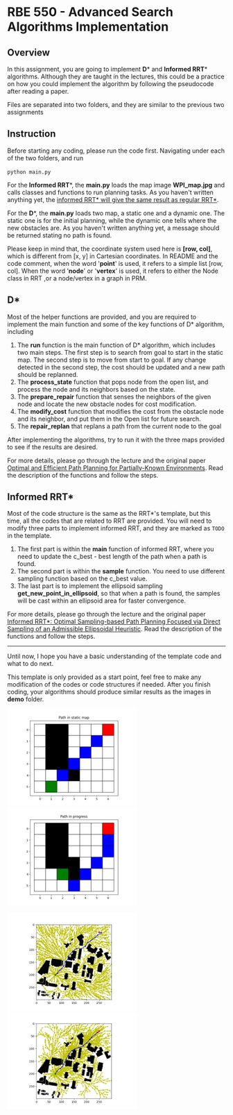 # RBE 550 - Advanced Search Algorithms Implementation

## Overview

In this assignment, you are going to implement **D*** and **Informed RRT*** algorithms. Although they are taught in the lectures, this could be a practice on how you could implement the algorithm by following the pseudocode after reading a paper.

Files are separated into two folders, and they are similar to the previous two assignments

## Instruction

Before starting any coding, please run the code first. Navigating under each of the two folders, and run

`python main.py`

For the **Informed RRT***, the **main.py** loads the map image **WPI_map.jpg** and calls classes and functions to run planning tasks. As you haven't written anything yet, the <u>informed RRT* will give the same result as regular RRT*</u>.

For the **D***,  the **main.py** loads two map, a static one and a dynamic one. The static one is for the initial planning, while the dynamic one tells where the new obstacles are. As you haven't written anything yet, a message should be returned stating no path is found.

Please keep in mind that, the coordinate system used here is **[row, col]**, which is different from [x, y] in Cartesian coordinates. In README and the code comment, when the word '**point**' is used, it refers to a simple list [row, col]. When the word '**node**' or '**vertex**' is used, it refers to either the Node class in RRT ,or a node/vertex in a graph in PRM. 

## D*

 Most of the helper functions are provided, and you are required to implement the main function and some of the key functions of D* algorithm, including

1. The **run** function is the main function of D* algorithm, which includes two main steps. The first step is to search from goal to start in the static map. The second step is to move from start to goal. If any change detected in the second step, the cost should be updated and a new path should be replanned.
2. The **process_state** function that pops node from the open list, and process the node and its neighbors based on the state. 
3. The **prepare_repair** function that senses the neighbors of the given node and locate the new obstacle nodes for cost modification.
4. The **modify_cost** function that modifies the cost from the obstacle node and its neighbor, and put them in the Open list for future search.
5. The **repair_replan** that replans a path from the current node to the goal

After implementing the algorithms, try to run it with the three maps provided to see if the results are desired.

For more details, please go through the lecture and the original paper [Optimal and Efficient Path Planning for Partially-Known Environments](http://web.mit.edu/16.412j/www/html/papers/original_dstar_icra94.pdf). Read the description of the functions and follow the steps.

## Informed RRT*

Most of the code structure is the same as the RRT*'s template, but this time, all the codes that are related to RRT are provided. You will need to modify three parts to implement informed RRT, and they are marked as `TODO` in the template.

1. The first part is within the **main** function of informed RRT, where you need to update the c_best - best length of the path when a path is found. 
2. The second part is within the **sample** function. You need to use different sampling function based on the c_best value. 
3. The last part is to implement the ellipsoid sampling **get_new_point_in_ellipsoid**, so that when a path is found, the samples will be cast within an ellipsoid area for faster convergence.

For more details, please go through the lecture and the original paper [Informed RRT*: Optimal Sampling-based Path Planning Focused via Direct Sampling of an Admissible Ellipsoidal Heuristic](https://arxiv.org/pdf/1404.2334.pdf). Read the description of the functions and follow the steps.

---

Until now, I hope you have a basic understanding of the template code and what to do next. 

This template is only provided as a start point, feel free to make any modification of the codes or code structures if needed. After you finish coding, your algorithms should produce similar results as the images in **demo** folder.

<img src="demo/D_star_init_plan.png" width="300"/> <img src="demo/D_star_replan.png" width="300"/>

<img src="demo/RRT_star.png" width="300"/> <img src="demo/informed_RRT_star.png" width="300"/>


